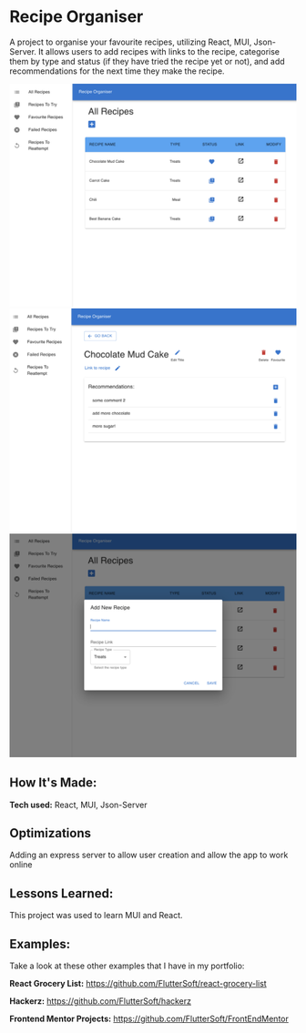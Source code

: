 # Recipe Organiser
A project to organise your favourite recipes, utilizing React, MUI, Json-Server.
It allows users to add recipes with links to the recipe, categorise them by type and status (if they have tried the recipe yet or not), and add recommendations for the next time they make the recipe. 


![project screenshot](./screenshot1.png)
![project screenshot](./screenshot2.png)
![project screenshot](./screenshot3.png)

## How It's Made:

**Tech used:** React, MUI, Json-Server

## Optimizations

Adding an express server to allow user creation and allow the app to work online

## Lessons Learned:

This project was used to learn MUI and React. 

## Examples:
Take a look at these other examples that I have in my portfolio:

**React Grocery List:** https://github.com/FlutterSoft/react-grocery-list

**Hackerz:** https://github.com/FlutterSoft/hackerz

**Frontend Mentor Projects:** https://github.com/FlutterSoft/FrontEndMentor




